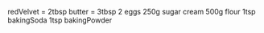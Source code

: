redVelvet = 2tbsp
butter = 3tbsp
2 eggs
250g sugar
cream
500g flour
1tsp bakingSoda
1tsp bakingPowder